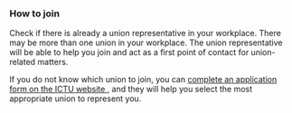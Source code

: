 ###  **How to join**

Check if there is already a union representative in your workplace. There may
be more than one union in your workplace. The union representative will be
able to help you join and act as a first point of contact for union-related
matters.

If you do not know which union to join, you can [ complete an application form
on the ICTU website ](https://ictu.ie/join-union) , and they will help you
select the most appropriate union to represent you.
